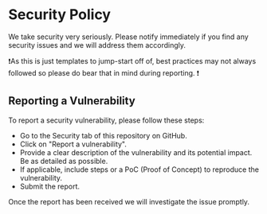 # Security Policy
We take security very seriously. Please notify immediately if you find any security issues and we will address them accordingly. 

❗As this is just templates to jump-start off of, best practices may not always followed so please do bear that in mind during reporting. ❗

## Reporting a Vulnerability

To report a security vulnerability, please follow these steps:

-    Go to the Security tab of this repository on GitHub.
-    Click on "Report a vulnerability".
-    Provide a clear description of the vulnerability and its potential impact. Be as detailed as possible.
-    If applicable, include steps or a PoC (Proof of Concept) to reproduce the vulnerability.
-    Submit the report.

Once the report has been received we will investigate the issue promptly.


